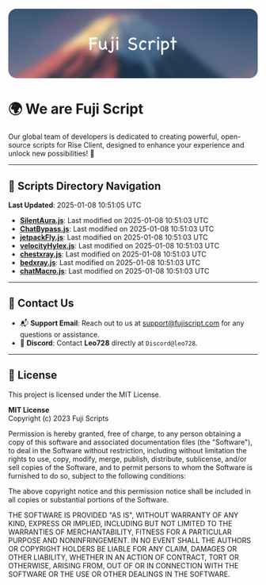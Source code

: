 ![Banner](.github/b.webp)

# 🌍 **We are Fuji Script**

Our global team of developers is dedicated to creating powerful, open-source scripts for Rise Client, designed to enhance your experience and unlock new possibilities! 🌟

---
<!-- SCRIPTS_NAVIGATION_START -->
## 📂 **Scripts Directory Navigation**

**Last Updated**: 2025-01-08 10:51:05 UTC

- **[SilentAura.js](scripts/SilentAura.js)**: Last modified on 2025-01-08 10:51:03 UTC
- **[ChatBypass.js](scripts/ChatBypass.js)**: Last modified on 2025-01-08 10:51:03 UTC
- **[jetpackFly.js](scripts/jetpackFly.js)**: Last modified on 2025-01-08 10:51:03 UTC
- **[velocityHylex.js](scripts/velocityHylex.js)**: Last modified on 2025-01-08 10:51:03 UTC
- **[chestxray.js](scripts/chestxray.js)**: Last modified on 2025-01-08 10:51:03 UTC
- **[bedxray.js](scripts/bedxray.js)**: Last modified on 2025-01-08 10:51:03 UTC
- **[chatMacro.js](scripts/chatMacro.js)**: Last modified on 2025-01-08 10:51:03 UTC

<!-- SCRIPTS_NAVIGATION_END -->

---

## 💬 **Contact Us**  
- 📬 **Support Email**: Reach out to us at [support@fujiscript.com](mailto:support@fujiscript.com) for any questions or assistance.  
- 💬 **Discord**: Contact **Leo728** directly at `Discord@leo728`.

---

## 📜 **License**

This project is licensed under the MIT License.  

**MIT License**  
Copyright (c) 2023 Fuji Scripts  

Permission is hereby granted, free of charge, to any person obtaining a copy of this software and associated documentation files (the "Software"), to deal in the Software without restriction, including without limitation the rights to use, copy, modify, merge, publish, distribute, sublicense, and/or sell copies of the Software, and to permit persons to whom the Software is furnished to do so, subject to the following conditions:  

The above copyright notice and this permission notice shall be included in all copies or substantial portions of the Software.  

THE SOFTWARE IS PROVIDED "AS IS", WITHOUT WARRANTY OF ANY KIND, EXPRESS OR IMPLIED, INCLUDING BUT NOT LIMITED TO THE WARRANTIES OF MERCHANTABILITY, FITNESS FOR A PARTICULAR PURPOSE AND NONINFRINGEMENT. IN NO EVENT SHALL THE AUTHORS OR COPYRIGHT HOLDERS BE LIABLE FOR ANY CLAIM, DAMAGES OR OTHER LIABILITY, WHETHER IN AN ACTION OF CONTRACT, TORT OR OTHERWISE, ARISING FROM, OUT OF OR IN CONNECTION WITH THE SOFTWARE OR THE USE OR OTHER DEALINGS IN THE SOFTWARE.  
